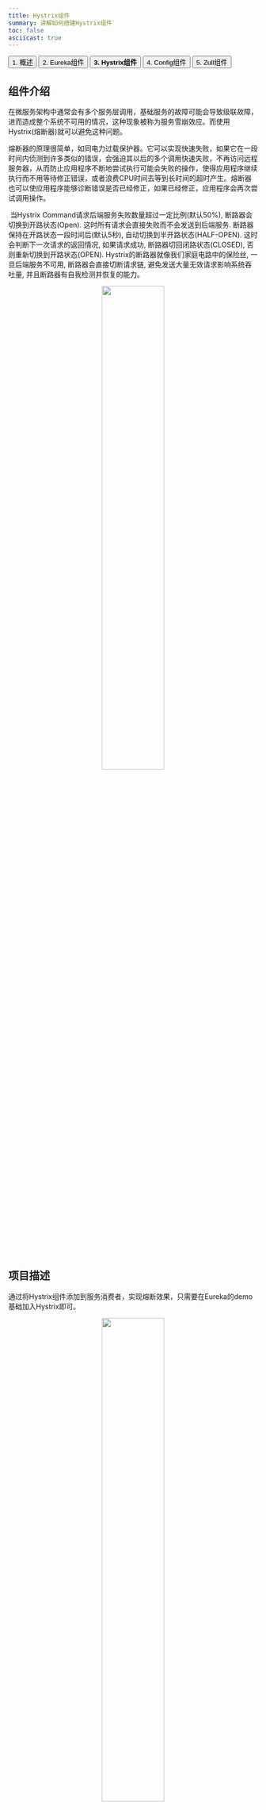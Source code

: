 ```yaml
---
title: Hystrix组件
summary: 讲解如何搭建Hystrix组件
toc: false
asciicast: true
---
```


<div class="filters filters-big clearfix">
    <a href="spring-cloud.html"><button class="filter-button">1. 概述</button></a>
    <a href="spring-cloud-Eureka.html"><button class="filter-button">2. Eureka组件</button></a>
    <a href="spring-cloud-Hystrix.html"><button class="filter-button current"><strong>3. Hystrix组件</strong></button></a>
    <a href="spring-cloud-Config.html"><button class="filter-button">4. Config组件</button></a>
    <a href="spring-cloud-Zull.html"><button class="filter-button">5. Zull组件</button></a>
</div>

<div id="toc"></div>

## 组件介绍

​	在微服务架构中通常会有多个服务层调用，基础服务的故障可能会导致级联故障，进而造成整个系统不可用的情况，这种现象被称为服务雪崩效应。而使用Hystrix(熔断器)就可以避免这种问题。

​	熔断器的原理很简单，如同电力过载保护器。它可以实现快速失败，如果它在一段时间内侦测到许多类似的错误，会强迫其以后的多个调用快速失败，不再访问远程服务器，从而防止应用程序不断地尝试执行可能会失败的操作，使得应用程序继续执行而不用等待修正错误，或者浪费CPU时间去等到长时间的超时产生。熔断器也可以使应用程序能够诊断错误是否已经修正，如果已经修正，应用程序会再次尝试调用操作。

​	当Hystrix Command请求后端服务失败数量超过一定比例(默认50%), 断路器会切换到开路状态(Open). 这时所有请求会直接失败而不会发送到后端服务. 断路器保持在开路状态一段时间后(默认5秒), 自动切换到半开路状态(HALF-OPEN). 这时会判断下一次请求的返回情况, 如果请求成功, 断路器切回闭路状态(CLOSED), 否则重新切换到开路状态(OPEN). Hystrix的断路器就像我们家庭电路中的保险丝, 一旦后端服务不可用, 断路器会直接切断请求链, 避免发送大量无效请求影响系统吞吐量, 并且断路器有自我检测并恢复的能力。


<div align=center>
    <img src="http://grstatic.oss-cn-shanghai.aliyuncs.com/images/acp/docs/bestpractice/microservice/hystrix-1.png" width="50%" height="50%">
</div>

## 项目描述

​	通过将Hystrix组件添加到服务消费者，实现熔断效果，只需要在Eureka的demo基础加入Hystrix即可。

<div align=center>
    <img src="http://grstatic.oss-cn-shanghai.aliyuncs.com/images/acp/docs/bestpractice/microservice/hystrix-2.png" width="50%" height="50%">
</div>

{{site.data.alerts.callout_danger}}
Hystrix是作用在服务调用端的，因此需要添加在A上。
{{site.data.alerts.end}}

## 部署到云帮

### Hystrix服务

​	因为熔断只是作用在服务调用这一端，因此我们根据上一篇的示例代码只需要改动消费者（A）服务相关代码就可以。因为，Feign中已经依赖了Hystrix所以在maven配置上不用做任何改动。

1、配置文件
application.properties添加这一条：

```
feign.hystrix.enabled=true

```

2、创建回调类

创建HelloRemoteHystrix类继承与HelloRemote实现回调的方法：

```
@Component
public class HelloRemoteHystrix implements HelloRemote{

    @Override
    public String hello(@RequestParam(value = "name") String name) {
        return "hello" +name+", this messge send failed ";
    }
}

```

3、添加fallback属性

在`HelloRemote`类添加指定fallback类，在服务熔断的时候返回fallback类中的内容：

```
@FeignClient(name= "spring-cloud-producer",fallback = HelloRemoteHystrix.class)
public interface HelloRemote {

    @RequestMapping(value = "/hello")
    public String hello(@RequestParam(value = "name") String name);

}

```


4、测试

那我们就来测试一下看看效果吧。

依次启动spring-cloud-eureka、spring-cloud-producer、spring-cloud-consumer三个项目。

浏览器中输入：`http://localhost:9001/hello/neo`

返回：`hello neo，this is first messge`

说明加入熔断相关信息后，不影响正常的访问。接下来我们手动停止spring-cloud-producer项目再次测试：

浏览器中输入：`http://localhost:9001/hello/neo`

返回：`hello neo, this messge send failed`

根据返回结果说明熔断成功。